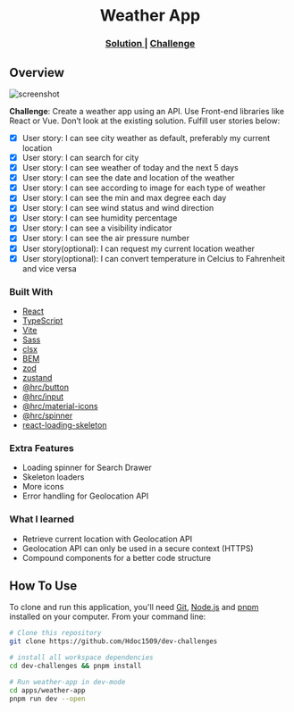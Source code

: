 <h1 align="center">Weather App</h1>

<div align="center">
  <h3>
    <a href="https://hdoc-weather-app.netlify.app">
      Solution
    </a>
    <span> | </span>
    <a href="https://legacy.devchallenges.io/challenges/mM1UIenRhK808W8qmLWv">
      Challenge
    </a>
  </h3>
</div>

## Overview

![screenshot](https://github.com/Hdoc1509/dev-challenges/assets/72316111/fdadff8d-c42a-41ac-ad47-c1d9cb6efdbe)

**Challenge**: Create a weather app using an API. Use Front-end libraries like React or Vue. Don’t look at the existing solution. Fulfill user stories below:

- [x] User story: I can see city weather as default, preferably my current location
- [x] User story: I can search for city
- [x] User story: I can see weather of today and the next 5 days
- [x] User story: I can see the date and location of the weather
- [x] User story: I can see according to image for each type of weather
- [x] User story: I can see the min and max degree each day
- [x] User story: I can see wind status and wind direction
- [x] User story: I can see humidity percentage
- [x] User story: I can see a visibility indicator
- [x] User story: I can see the air pressure number
- [x] User story(optional): I can request my current location weather
- [x] User story(optional): I can convert temperature in Celcius to Fahrenheit and vice versa

### Built With

- [React](https://reactjs.dev/)
- [TypeScript](https://www.typescriptlang.org/)
- [Vite](https://vitejs.dev/)
- [Sass](https://sass-lang.com/)
- [clsx](https://github.com/lukeed/clsx#readme)
- [BEM](https://getbem.com/)
- [zod](https://zod.dev)
- [zustand](https://docs.pmnd.rs/zustand/getting-started/introduction)
- [@hrc/button](https://www.npmjs.com/package/@hrc/button)
- [@hrc/input](https://www.npmjs.com/package/@hrc/input)
- [@hrc/material-icons](https://www.npmjs.com/package/@hrc/material-icons)
- [@hrc/spinner](https://www.npmjs.com/package/@hrc/spinner)
- [react-loading-skeleton](https://www.npmjs.com/package/react-loading-skeleton)

### Extra Features

- Loading spinner for Search Drawer
- Skeleton loaders
- More icons
- Error handling for Geolocation API

### What I learned

- Retrieve current location with Geolocation API
- Geolocation API can only be used in a secure context (HTTPS)
- Compound components for a better code structure

## How To Use

To clone and run this application, you'll need [Git](https://git-scm.com), [Node.js](https://nodejs.org/en/download/) and [pnpm](https://pnpm.io/installation) installed on your computer. From your command line:

```bash
# Clone this repository
git clone https://github.com/Hdoc1509/dev-challenges

# install all workspace dependencies
cd dev-challenges && pnpm install

# Run weather-app in dev-mode
cd apps/weather-app
pnpm run dev --open
```
